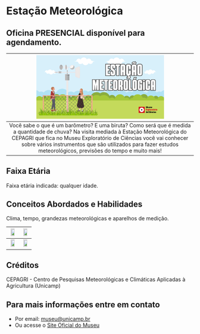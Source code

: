 # Estação Meteorológica

## Oficina PRESENCIAL disponível para agendamento.

|<img src="estacao-banner.png" width="70%" height="70%"> |
|:-------------:|
| Você sabe o que é um barômetro? E uma biruta? Como será que é medida a quantidade de chuva? Na visita mediada à Estação Meteorológica do CEPAGRI que fica no Museu Exploratório de Ciências você vai conhecer sobre vários instrumentos que são utilizados para fazer estudos meteorológicos, previsões do tempo e muito mais!|
 

## Faixa Etária
Faixa etária indicada: qualquer idade.

## Conceitos Abordados e Habilidades

Clima, tempo, grandezas meteorológicas e aparelhos de medição.

|<img src="IMG_6882.JPG" width="70%" height="70%">|<img src="IMG_6883.JPG" width="70%" height="70%">|
|:-------------:|:-------------:|
|<img src="IMG_4272.JPG" width="70%" height="70%">|<img src="IMG_4280.JPG" width="70%" height="70%">|

## Créditos
CEPAGRI - Centro de Pesquisas Meteorológicas e Climáticas Aplicadas à Agricultura (Unicamp)

## Para mais informações entre em contato

* Por email: museu@unicamp.br
* Ou acesse o [Site Oficial do Museu](https://www.mc.unicamp.br/visite)

